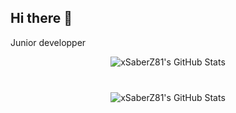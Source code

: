 ## Hi there 👋

<!--
**xSaberZ81/xSaberZ81** is a ✨ _special_ ✨ repository because its `README.md` (this file) appears on your GitHub profile.

Here are some ideas to get you started:

- 🔭 I’m currently working on ...
- 🌱 I’m currently learning ...
- 👯 I’m looking to collaborate on ...
- 🤔 I’m looking for help with ...
- 💬 Ask me about ...
- 📫 How to reach me: ...
- 😄 Pronouns: ...
- ⚡ Fun fact: ...
-->

Junior developper

<p align='center'>
   <img src="https://github-readme-stats.vercel.app/api?username=xSaberZ81&theme=default&show_icons=true&hide_border=true&count_private=true" alt="xSaberZ81's GitHub Stats" />
</p>

<div align="center" style="margin: 40px 0">
   <img src="https://github-readme-stats.vercel.app/api/top-langs/?username=xSaberZ81&theme=default&show_icons=true&hide_border=true&layout=compact" alt="xSaberZ81's GitHub Stats" />
</div>

